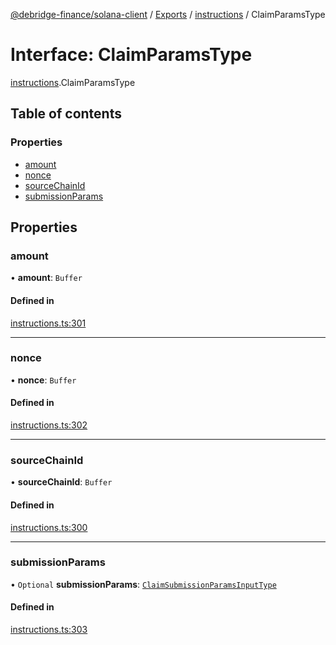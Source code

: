 [@debridge-finance/solana-client](../README.md) / [Exports](../modules.md) / [instructions](../modules/instructions.md) / ClaimParamsType

# Interface: ClaimParamsType

[instructions](../modules/instructions.md).ClaimParamsType

## Table of contents

### Properties

- [amount](instructions.ClaimParamsType.md#amount)
- [nonce](instructions.ClaimParamsType.md#nonce)
- [sourceChainId](instructions.ClaimParamsType.md#sourcechainid)
- [submissionParams](instructions.ClaimParamsType.md#submissionparams)

## Properties

### amount

• **amount**: `Buffer`

#### Defined in

[instructions.ts:301](https://github.com/debridge-finance/solana-contracts-client/blob/1b61583/src/instructions.ts#L301)

___

### nonce

• **nonce**: `Buffer`

#### Defined in

[instructions.ts:302](https://github.com/debridge-finance/solana-contracts-client/blob/1b61583/src/instructions.ts#L302)

___

### sourceChainId

• **sourceChainId**: `Buffer`

#### Defined in

[instructions.ts:300](https://github.com/debridge-finance/solana-contracts-client/blob/1b61583/src/instructions.ts#L300)

___

### submissionParams

• `Optional` **submissionParams**: [`ClaimSubmissionParamsInputType`](instructions.ClaimSubmissionParamsInputType.md)

#### Defined in

[instructions.ts:303](https://github.com/debridge-finance/solana-contracts-client/blob/1b61583/src/instructions.ts#L303)
